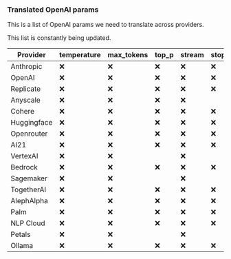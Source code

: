 ### Translated OpenAI params
This is a list of OpenAI params we need to translate across providers.

This list is constantly being updated.

| Provider | temperature | max_tokens | top_p | stream | stop | n | presence_penalty | frequency_penalty | functions | function_call |
|---|---|---|---|---|---|---|---|---|---|---|
|Anthropic| ❌ | ❌ | ❌ | ❌ | ❌ |  |  |   |  |   |
|OpenAI| ❌ | ❌ | ❌ | ❌ | ❌ | ❌ | ❌ | ❌ | ❌ | ❌ |
|Replicate | ❌ | ❌ | ❌ | ❌ | ❌ | |  |   |  |   |
|Anyscale | ❌ | ❌ | ❌ | ❌ |
|Cohere| ❌ | ❌ | ❌ | ❌ | ❌ | ❌ | ❌ | ❌ |   |   |
|Huggingface| ❌ | ❌ | ❌ | ❌ | ❌ | ❌ |  |  |   |    |
|Openrouter| ❌ | ❌ | ❌ | ❌ | ❌ | ❌ | ❌ | ❌ | ❌ | ❌ |
|AI21| ❌ | ❌ | ❌ | ❌ | ❌ | ❌ | ❌ | ❌ |  |   |
|VertexAI| ❌ | ❌ |  | ❌ |  |  |  |  |  |   |
|Bedrock| ❌ | ❌ | ❌ | ❌ | ❌ |  |  |   |  |   |
|Sagemaker| ❌ | ❌ |  | ❌ |  |  |  |  |  |   |
|TogetherAI| ❌ | ❌ | ❌ | ❌ | ❌ |  |  |   |  |   |
|AlephAlpha| ❌ | ❌ | ❌ | ❌ | ❌ | ❌ |  |   |  |   |
|Palm| ❌ | ❌ | ❌ | ❌ | ❌ | ❌ |  |  |  |   |
|NLP Cloud| ❌ | ❌ | ❌ | ❌ | ❌ | |  |  |  |   |
|Petals| ❌ | ❌ |  | ❌ | |  |   |  |  |   |
|Ollama| ❌ | ❌ | ❌ | ❌ | ❌ |  |   | ❌ |  |   |